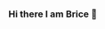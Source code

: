 ### Hi there I am Brice  👋

<!--
**BriceGyb/BriceGyb** is a ✨ _special_ ✨ repository because its `README.md` (this file) appears on your GitHub profile.

Here are some ideas to get you started:

- 🔭 I’m currently working on ...
- 🌱 I’m currently learning Artificial intelligence at my  engineering school, "EIGSI Casablanca".
- 👯 I’m looking to collaborate on ...
- 🤔 I’m looking for help with ...
- 💬 Ask me about ...
- 📫 How to reach me: ghgyebrebrice@gmail.com .
- 😄 Pronouns: ...
- ⚡ Fun fact: “A son asked his father (a programmer) why the sun rises in the east, and sets in the west. His response? It works, don’t touch!”
-->
